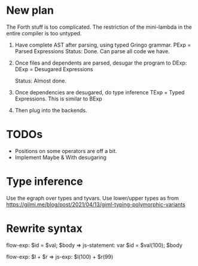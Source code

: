 # New plan

The Forth stuff is too complicated.
The restriction of the mini-lambda in the entire compiler is too untyped.

1. Have complete AST after parsing, using typed Gringo grammar.
      PExp = Parsed Expressions
   Status: Done. Can parse all code we have.

2. Once files and dependents are parsed, desugar the program to DExp:
   DExp = Desugared Expressions

   Status: Almost done.

3. Once dependencies are desugared, do type inference
   TExp = Typed Expressions. This is similar to BExp

4. Then plug into the backends.

# TODOs

- Positions on some operators are off a bit.
- Implement Maybe & With desugaring

# Type inference

Use the egraph over types and tyvars.
Use lower/upper types as from
https://gilmi.me/blog/post/2021/04/13/giml-typing-polymorphic-variants

# Rewrite syntax

flow-exp: $id = $val; $body
=>
js-statement: 
var $id = $val(100);
$body

flow-exp: $l + $r
=>
js-exp: $l(100) + $r(99)
